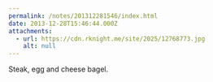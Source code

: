 ```yaml
---
permalink: /notes/201312281546/index.html
date: 2013-12-28T15:46:44.000Z
attachments:
  - url: https://cdn.rknight.me/site/2025/12768773.jpg
    alt: null
---
```


Steak, egg and cheese bagel.

